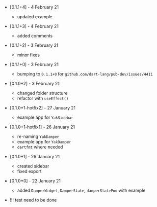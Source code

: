 * [0.1.1+4] - 4 February 21
  - updated example

* [0.1.1+3] - 4 February 21
  - added comments

* [0.1.1+2] - 3 February 21
  - minor fixes

* [0.1.1+0] - 3 February 21
  - bumping to `0.1.1+0` for `github.com/dart-lang/pub-dev/issues/4411`

* [0.1.0+2] - 3 February 21
  - changed folder structure
  - refactor with `useEffect()`

* [0.1.0+1-hotfix2] - 27 January 21
  - example app for `YakSidebar`

* [0.1.0+1-hotfix1] - 26 January 21
  - re-naming `YakDamper`
  - example app for `YakDamper`
  - `dartfmt` where needed 

* [0.1.0+1] - 26 January 21
  - created sidebar
  - fixed export

* [0.1.0+0] - 22 January 21
  - added `DamperWidget`, `DamperState`, `damperStatePod` with example
- !!! test need to be done

